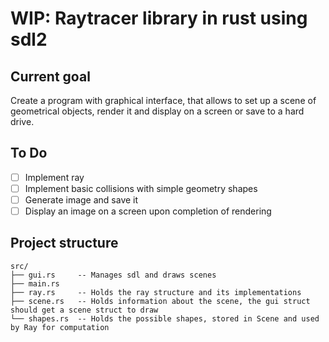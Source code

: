 # WIP: Raytracer library in rust using sdl2

## Current goal

Create a program with graphical interface, that allows to set up a scene of geometrical objects, render it and display on a screen or save to a hard drive.

## To Do

- [ ] Implement ray
- [ ] Implement basic collisions with simple geometry shapes
- [ ] Generate image and save it
- [ ] Display an image on a screen upon completion of rendering

## Project structure

``` text
src/
├── gui.rs     -- Manages sdl and draws scenes
├── main.rs
├── ray.rs     -- Holds the ray structure and its implementations
├── scene.rs   -- Holds information about the scene, the gui struct should get a scene struct to draw
└── shapes.rs  -- Holds the possible shapes, stored in Scene and used by Ray for computation
```
